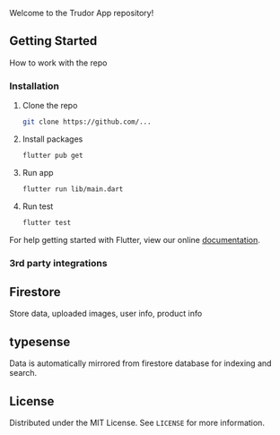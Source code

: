 
Welcome to the Trudor App repository!

## Getting Started

How to work with the repo

### Installation

1. Clone the repo
   ```sh
   git clone https://github.com/...
   ```
2. Install packages
   ```sh
   flutter pub get
   ```
3. Run app
   ```sh
   flutter run lib/main.dart
   ```
4. Run test
   ```sh
   flutter test
   ```
For help getting started with Flutter, view our online
[documentation](https://flutter.io/).

### 3rd party integrations

## Firestore
Store data, uploaded images, user info, product info

## typesense
Data is automatically mirrored from firestore database for indexing and search.

<!-- LICENSE -->
## License

Distributed under the MIT License. See `LICENSE` for more information.